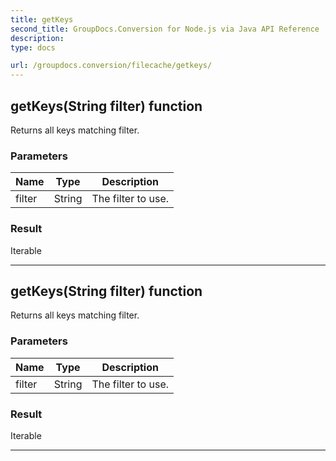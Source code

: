 ```yaml
---
title: getKeys
second_title: GroupDocs.Conversion for Node.js via Java API Reference
description: 
type: docs

url: /groupdocs.conversion/filecache/getkeys/
---
```


## getKeys(String filter)  function
Returns all keys matching filter.

### Parameters

| Name | Type | Description |
| --- | --- | --- |
| filter | String | The filter to use. |

### Result
Iterable


---


## getKeys(String filter)  function
Returns all keys matching filter.

### Parameters

| Name | Type | Description |
| --- | --- | --- |
| filter | String | The filter to use. |

### Result
Iterable


---


